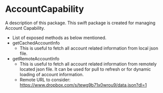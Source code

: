 # AccountCapability

A description of this package.
This swift package is created for managing Account Capability.
* List of exposed methods as below mentioned.
* getCachedAccountInfo
  * This  is useful to fetch all account related information from local json file.
* getRemoteAccountInfo
    * This  is useful to fetch all account related information from remotely located json file. It can be used for pull to refresh or for dynamic loading of account information.
    * Remote URL to consider: https://www.dropbox.com/s/tewg9b71x0wrou9/data.json?dl=1
